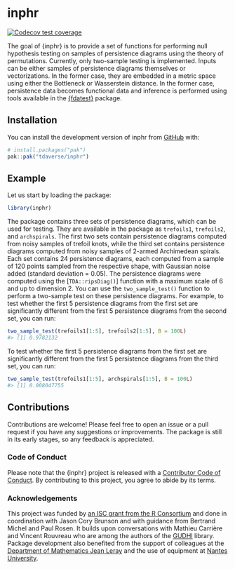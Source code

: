 
<!-- README.md is generated from README.Rmd. Please edit that file -->

# inphr

<!-- badges: start -->

[![Codecov test
coverage](https://codecov.io/gh/tdaverse/inphr/graph/badge.svg)](https://app.codecov.io/gh/tdaverse/inphr)
<!-- badges: end -->

The goal of {inphr} is to provide a set of functions for performing null
hypothesis testing on samples of persistence diagrams using the theory
of permutations. Currently, only two-sample testing is implemented.
Inputs can be either samples of persistence diagrams themselves or
vectorizations. In the former case, they are embedded in a metric space
using either the Bottleneck or Wasserstein distance. In the former case,
persistence data becomes functional data and inference is performed
using tools available in the
[{fdatest}](https://permaverse.github.io/fdatest/) package.

## Installation

You can install the development version of inphr from
[GitHub](https://github.com/) with:

``` r
# install.packages("pak")
pak::pak("tdaverse/inphr")
```

## Example

Let us start by loading the package:

``` r
library(inphr)
```

The package contains three sets of persistence diagrams, which can be
used for testing. They are available in the package as `trefoils1`,
`trefoils2`, and `archspirals`. The first two sets contain persistence
diagrams computed from noisy samples of trefoil knots, while the third
set contains persistence diagrams computed from noisy samples of 2-armed
Archimedean spirals. Each set contains 24 persistence diagrams, each
computed from a sample of 120 points sampled from the respective shape,
with Gaussian noise added (standard deviation = 0.05). The persistence
diagrams were computed using the \[`TDA::ripsDiag()`\] function with a
maximum scale of 6 and up to dimension 2. You can use the
`two_sample_test()` function to perform a two-sample test on these
persistence diagrams. For example, to test whether the first 5
persistence diagrams from the first set are significantly different from
the first 5 persistence diagrams from the second set, you can run:

``` r
two_sample_test(trefoils1[1:5], trefoils2[1:5], B = 100L)
#> [1] 0.9782132
```

To test whether the first 5 persistence diagrams from the first set are
significantly different from the first 5 persistence diagrams from the
third set, you can run:

``` r
two_sample_test(trefoils1[1:5], archspirals[1:5], B = 100L)
#> [1] 0.008047755
```

## Contributions

Contributions are welcome! Please feel free to open an issue or a pull
request if you have any suggestions or improvements. The package is
still in its early stages, so any feedback is appreciated.

### Code of Conduct

Please note that the {inphr} project is released with a [Contributor
Code of
Conduct](https://contributor-covenant.org/version/2/1/CODE_OF_CONDUCT.html).
By contributing to this project, you agree to abide by its terms.

### Acknowledgements

This project was funded by [an ISC grant from the R
Consortium](https://r-consortium.org/all-projects/2024-group-1.html#modular-interoperable-and-extensible-topological-data-analysis-in-r)
and done in coordination with Jason Cory Brunson and with guidance from
Bertrand Michel and Paul Rosen. It builds upon conversations with
Mathieu Carrière and Vincent Rouvreau who are among the authors of the
[GUDHI](https://gudhi.inria.fr) library. Package development also
benefited from the support of colleagues at the [Department of
Mathematics Jean Leray](https://www.math.sciences.univ-nantes.fr) and
the use of equipment at [Nantes
University](https://english.univ-nantes.fr).
